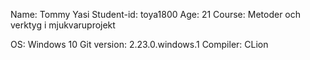 Name: Tommy Yasi
Student-id: toya1800
Age: 21
Course: Metoder och verktyg i mjukvaruprojekt

OS: Windows 10
Git version: 2.23.0.windows.1
Compiler: CLion
